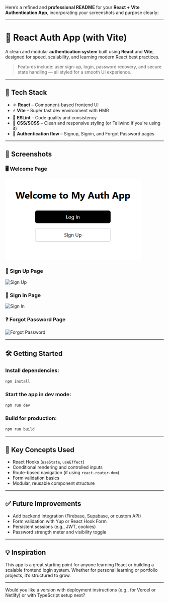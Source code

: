 Here’s a refined and **professional README** for your **React + Vite Authentication App**, incorporating your screenshots and purpose clearly:

---

# 🔐 React Auth App (with Vite)

A clean and modular **authentication system** built using **React** and **Vite**, designed for speed, scalability, and learning modern React best practices.

> Features include: user sign-up, login, password recovery, and secure state handling — all styled for a smooth UI experience.

---

## 🚀 Tech Stack

- ⚛️ **React** – Component-based frontend UI
- ⚡ **Vite** – Super fast dev environment with HMR
- 🎯 **ESLint** – Code quality and consistency
- 🎨 **CSS/SCSS** – Clean and responsive styling (or Tailwind if you're using it)
- 🔐 **Authentication flow** – Signup, Signin, and Forgot Password pages

---

## 📸 Screenshots

### 🖥 Welcome Page

![welcomePage](./public/welcomePage.png)

### 📝 Sign Up Page

![Sign Up](../my-auth-app/public/SignUpPage.png)

### 🔐 Sign In Page

![Sign In](../my-auth-app/public/SignInPage.png)

### ❓ Forgot Password Page

![Forgot Password](../my-auth-app/public/ForgotPassword.png)

---

## 🛠️ Getting Started

### Install dependencies:

```bash
npm install
```

### Start the app in dev mode:

```bash
npm run dev
```

### Build for production:

```bash
npm run build
```

---

## 🧠 Key Concepts Used

- React Hooks (`useState`, `useEffect`)
- Conditional rendering and controlled inputs
- Route-based navigation (if using `react-router-dom`)
- Form validation basics
- Modular, reusable component structure

---

## ✅ Future Improvements

- Add backend integration (Firebase, Supabase, or custom API)
- Form validation with Yup or React Hook Form
- Persistent sessions (e.g., JWT, cookies)
- Password strength meter and visibility toggle

---

## 💡 Inspiration

This app is a great starting point for anyone learning React or building a scalable frontend login system. Whether for personal learning or portfolio projects, it’s structured to grow.

---

Would you like a version with deployment instructions (e.g., for Vercel or Netlify) or with TypeScript setup next?
